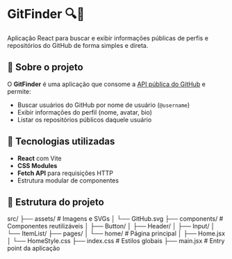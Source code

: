 # GitFinder 🔍🐙

Aplicação React para buscar e exibir informações públicas de perfis e repositórios do GitHub de forma simples e direta.

## 🧠 Sobre o projeto

O **GitFinder** é uma aplicação que consome a [API pública do GitHub](https://api.github.com) e permite:

- Buscar usuários do GitHub por nome de usuário (`@username`)
- Exibir informações do perfil (nome, avatar, bio)
- Listar os repositórios públicos daquele usuário

## 🚀 Tecnologias utilizadas

- **React** com Vite
- **CSS Modules**
- **Fetch API** para requisições HTTP
- Estrutura modular de componentes

## 📁 Estrutura do projeto
src/ ├── assets/ # Imagens e SVGs │ └── GitHub.svg ├── components/ # Componentes reutilizáveis │ ├── Button/ │ ├── Header/ │ ├── Input/ │ └── ItemList/ ├── pages/ │ └── home/ # Página principal │ ├── Home.jsx │ └── HomeStyle.css ├── index.css # Estilos globais ├── main.jsx # Entry point da aplicação
